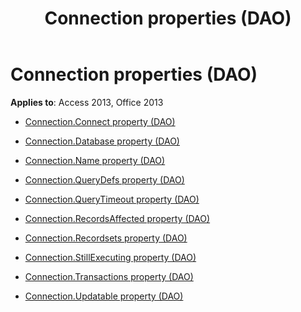 ﻿---
title: Connection properties (DAO)
TOCTitle: Properties
ms:assetid: 599272da-bdce-408f-9e79-700a8d084cde
ms:mtpsurl: https://msdn.microsoft.com/library/Dn124934(v=office.15)
ms:contentKeyID: 52072554
ms.date: 09/18/2015
mtps_version: v=office.15
---

# Connection properties (DAO)


**Applies to**: Access 2013, Office 2013



  - [Connection.Connect property (DAO)](connection-connect-property-dao.md)

  - [Connection.Database property (DAO)](connection-database-property-dao.md)

  - [Connection.Name property (DAO)](connection-name-property-dao.md)

  - [Connection.QueryDefs property (DAO)](connection-querydefs-property-dao.md)

  - [Connection.QueryTimeout property (DAO)](connection-querytimeout-property-dao.md)

  - [Connection.RecordsAffected property (DAO)](connection-recordsaffected-property-dao.md)

  - [Connection.Recordsets property (DAO)](connection-recordsets-property-dao.md)

  - [Connection.StillExecuting property (DAO)](connection-stillexecuting-property-dao.md)

  - [Connection.Transactions property (DAO)](connection-transactions-property-dao.md)

  - [Connection.Updatable property (DAO)](connection-updatable-property-dao.md)

